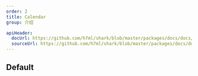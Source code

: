 ```yaml
---
order: 2
title: Calendar
group: 介绍

apiHeader:
  docUrl: https://github.com/h7ml/shark/blob/master/packages/docs/docs/components/Calendar.md
  sourceUrl: https://github.com/h7ml/shark/blob/master/packages/docs/docs/components/demos/Calendar.tsx
---
```


## Default

<code src="./demos/Calendar.tsx" nopadding></code>
